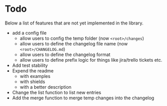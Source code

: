 # Todo

Below a list of features that are not yet implemented in the library.

* add a config file
  * allow users to config the temp folder (now `<root>/changes`)
  * allow users to define the changelog file name (now `<root>/CHANGELOG.md`)
  * allow users to define the changelog format
  * allow users to define prefix logic for things like jira/trello tickets etc.
* Add  test stability
* Expend the readme
  * with examples
  * with shields
  * with a better description
* Change the list function to list new entries
* Add the merge function to merge temp changes into the changelog
